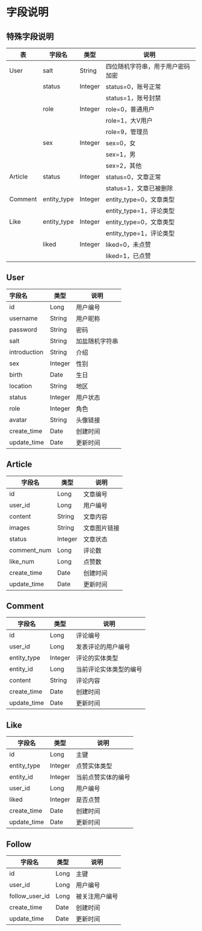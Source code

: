 # 字段说明

## 特殊字段说明

| 表 | 字段名    | 类型                             |  说明    |
| ------ | ------- | -------------------------------- | ---- |
| User | salt | String | 四位随机字符串，用于用户密码加密 |
|  | status | Integer | status=0，账号正常 |
|        |         |                                  | status=1，账号封禁 |
|        | role | Integer | role=0，普通用户 |
| |  |  | role=1，大V用户 |
| |  |  | role=9，管理员 |
| | sex | Integer | sex=0，女 |
| |  |  | sex=1，男 |
| |  |  | sex=2，其他 |
| Article | status | Integer | status=0，文章正常 |
|  |  |  | status=1，文章已被删除 |
| Comment | entity_type | Integer | entity_type=0，文章类型 |
|  |  |  | entity_type=1，评论类型 |
| Like | entity_type | Integer | entity_type=0，文章类型 |
|  |  |  | entity_type=1，评论类型 |
|  | liked | Integer | liked=0，未点赞 |
|  |  |  | liked=1，已点赞 |

## User

| 字段名 | 类型 | 说明 |
| :---- | ---- | ---- |
| id | Long | 用户编号 |
| username | String | 用户昵称 |
| password | String | 密码 |
| salt | String | 加盐随机字符串 |
| introduction | String | 介绍 |
| sex | Integer | 性别 |
| birth | Date | 生日 |
| location | String | 地区 |
| status | Integer | 用户状态 |
| role | Integer | 角色 |
| avatar | String | 头像链接 |
| create_time | Date | 创建时间 |
| update_time | Date | 更新时间 |

## Article

| 字段名      | 类型    | 说明     |
| ---- | ------- | -------- |
| id          | Long    | 文章编号 |
| user_id     | Long    | 用户编号 |
| content     | String  | 文章内容 |
| images | String | 文章图片链接 |
| status      | Integer | 文章状态 |
| comment_num | Long    | 评论数   |
| like_num | Long | 点赞数 |
| create_time | Date    | 创建时间 |
| update_time | Date    | 更新时间 |

## Comment

| 字段名 | 类型 | 说明 |
| ---- | ---- | ---- |
| id | Long | 评论编号 |
| user_id | Long | 发表评论的用户编号 |
| entity_type | Integer | 评论的实体类型 |
| entity_id | Long | 当前评论实体类型的编号 |
| content | String | 评论内容 |
| create_time | Date | 创建时间 |
| update_time | Date | 更新时间 |

## Like

| 字段名      | 类型    | 说明               |
| ----------- | ------- | ------------------ |
| id          | Long    | 主键               |
| entity_type | Integer | 点赞实体类型       |
| entity_id   | Integer | 当前点赞实体的编号 |
| user_id     | Long    | 用户编号           |
| liked       | Integer | 是否点赞           |
| create_time | Date    | 创建时间           |
| update_time | Date    | 更新时间           |

## Follow

| 字段名         | 类型 | 说明           |
| -------------- | ---- | -------------- |
| id             | Long | 主键           |
| user_id        | Long | 用户编号       |
| follow_user_id | Long | 被关注用户编号 |
| create_time    | Date | 创建时间       |
| update_time    | Date | 更新时间       |

